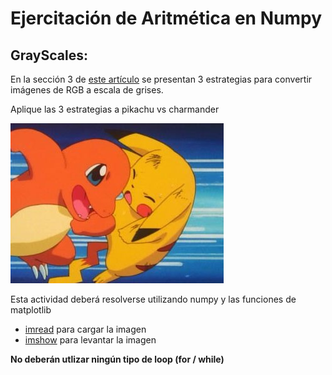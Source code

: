 # Ejercitación de Aritmética en Numpy

## GrayScales:

En la sección 3 de [este artículo](https://www.baeldung.com/cs/convert-rgb-to-grayscale) se presentan 3 estrategias para convertir imágenes de RGB a escala de grises.

Aplique las 3  estrategias a pikachu vs charmander

![PikachuVsCharmader](./pikachu_vs_charmander.jpeg)

Esta actividad deberá resolverse utilizando  numpy y las funciones de matplotlib

* [imread](https://matplotlib.org/stable/api/_as_gen/matplotlib.pyplot.imread.html) para cargar la imagen
* [imshow](https://matplotlib.org/stable/api/_as_gen/matplotlib.pyplot.imshow.html) para levantar la imagen

**No deberán utlizar ningún tipo de loop (for / while)**
